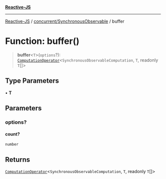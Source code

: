 [**Reactive-JS**](../../../README.md)

***

[Reactive-JS](../../../README.md) / [concurrent/SynchronousObservable](../README.md) / buffer

# Function: buffer()

> **buffer**\<`T`\>(`options`?): [`ComputationOperator`](../../../computations/type-aliases/ComputationOperator.md)\<`SynchronousObservableComputation`, `T`, readonly `T`[]\>

## Type Parameters

• **T**

## Parameters

### options?

#### count?

`number`

## Returns

[`ComputationOperator`](../../../computations/type-aliases/ComputationOperator.md)\<`SynchronousObservableComputation`, `T`, readonly `T`[]\>
